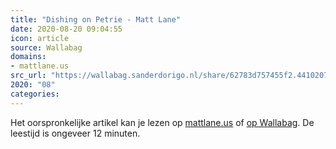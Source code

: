 ```yaml
---
title: "Dishing on Petrie - Matt Lane"
date: 2020-08-20 09:04:55
icon: article
source: Wallabag
domains:
- mattlane.us
src_url: "https://wallabag.sanderdorigo.nl/share/62783d757455f2.44102072"
2020: "08"
categories:
---
```

Het oorspronkelijke artikel kan je lezen op [mattlane.us](https://mattlane.us/stories/dishing-on-petrie/) of [op Wallabag](https://wallabag.sanderdorigo.nl/share/62783d757455f2.44102072). De leestijd is ongeveer 12 minuten.